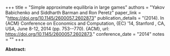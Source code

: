 +++
title = "Simple approximate equilibria in large games"
authors = "Yakov Babichenko and Siddharth Barman and Ron Peretz"
paper_link = "https://doi.org/10.1145/2600057.2602873"
publication_details = "(2014). In {ACM} Conference on Economics and Computation, {EC} '14, Stanford , CA, USA, June 8-12, 2014 (pp. 753--770). {ACM}, url: <a href='https://doi.org/10.1145/2600057.2602873' target='_blank'>https://doi.org/10.1145/2600057.2602873</a>."
conference_date = "2014"
notes = ""
+++

<b>Abstract:</b>
